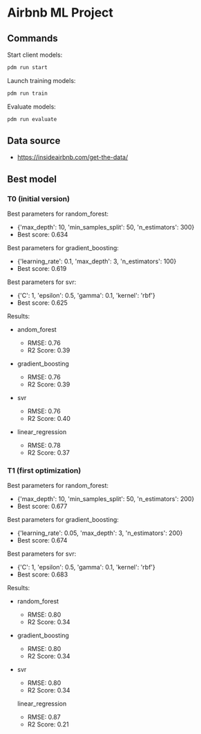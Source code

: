 # Airbnb ML Project

## Commands
Start client models:
```bash
pdm run start
```

Launch training models:
```bash
pdm run train
```

Evaluate models:
```bash
pdm run evaluate
```

## Data source
- https://insideairbnb.com/get-the-data/

## Best model

### T0 (initial version)
Best parameters for random_forest:
- {'max_depth': 10, 'min_samples_split': 50, 'n_estimators': 300}
- Best score: 0.634

Best parameters for gradient_boosting:
- {'learning_rate': 0.1, 'max_depth': 3, 'n_estimators': 100}
- Best score: 0.619

Best parameters for svr:
- {'C': 1, 'epsilon': 0.5, 'gamma': 0.1, 'kernel': 'rbf'}
- Best score: 0.625

Results:
- andom_forest
  - RMSE: 0.76
  - R2 Score: 0.39

- gradient_boosting
  - RMSE: 0.76
  - R2 Score: 0.39

- svr
  - RMSE: 0.76
  - R2 Score: 0.40

- linear_regression
  - RMSE: 0.78
  - R2 Score: 0.37

### T1 (first optimization)
Best parameters for random_forest:
- {'max_depth': 10, 'min_samples_split': 50, 'n_estimators': 200}
- Best score: 0.677

Best parameters for gradient_boosting:
- {'learning_rate': 0.05, 'max_depth': 3, 'n_estimators': 200}
- Best score: 0.674

Best parameters for svr:
- {'C': 1, 'epsilon': 0.5, 'gamma': 0.1, 'kernel': 'rbf'}
- Best score: 0.683

Results:
- random_forest
  - RMSE: 0.80
  - R2 Score: 0.34

- gradient_boosting
  - RMSE: 0.80
  - R2 Score: 0.34

- svr
  - RMSE: 0.80
  - R2 Score: 0.34

  linear_regression
  - RMSE: 0.87
  - R2 Score: 0.21
